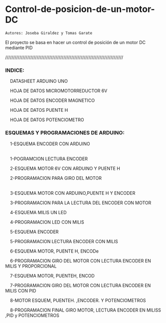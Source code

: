 # Control-de-posicion-de-un-motor-DC
    Autores: Joseba Giraldez y Tomas Garate
El proyecto se basa en hacer un control de posición de un motor DC mediante PID
 
 ///////////////////////////////////////////////////////////////////////////
 
### INDICE:  </p>
&nbsp;&nbsp;&nbsp;&nbsp;DATASHEET  ARDUINO UNO </p> 
&nbsp;&nbsp;&nbsp;&nbsp;HOJA DE DATOS  MICROMOTORREDUCTOR 6V </p>
&nbsp;&nbsp;&nbsp;&nbsp;HOJA DE DATOS  ENCODER MAGNETICO </p>
&nbsp;&nbsp;&nbsp;&nbsp;HOJA DE DATOS  PUENTE H </p>
&nbsp;&nbsp;&nbsp;&nbsp;HOJA DE DATOS  POTENCIOMETRO </p>
### ESQUEMAS Y PROGRAMACIONES DE ARDUINO:
&nbsp;&nbsp;&nbsp;&nbsp;1-ESQUEMA  ENCODER CON ARDUINO </p>   
&nbsp;&nbsp;&nbsp;&nbsp;1-POGRAMCION LECTURA ENCODER </p>
&nbsp;&nbsp;&nbsp;&nbsp;2-ESQUEMA MOTOR 6V CON ARDUINO Y PUENTE H </p> 
&nbsp;&nbsp;&nbsp;&nbsp;2-PROGRAMACION PARA GIRO DEL MOTOR </p>  
&nbsp;&nbsp;&nbsp;&nbsp;3-ESQUEMA MOTOR CON ARDUINO,PUENTE H  Y ENCODER </p>
&nbsp;&nbsp;&nbsp;&nbsp;3-PROGRAMACION PARA LA LECTURA DEL ENCODER CON MOTOR </p>
&nbsp;&nbsp;&nbsp;&nbsp;4-ESQUEMA MILIS  UN LED </p>
&nbsp;&nbsp;&nbsp;&nbsp;4-PROGRAMACION LED CON MILIS </p>
&nbsp;&nbsp;&nbsp;&nbsp;5-ESQUEMA ENCODER </p>
&nbsp;&nbsp;&nbsp;&nbsp;5-PROGRAMACION LECTURA ENCODER CON MILIS </p>
&nbsp;&nbsp;&nbsp;&nbsp;6-ESQUEMA MOTOR, PUENTE H,  ENCODe </p>
&nbsp;&nbsp;&nbsp;&nbsp;6-PROGRAMACION GIRO DEL MOTOR CON LECTURA ENCODER EN MILIS Y PROPORCIONAL </p>
&nbsp;&nbsp;&nbsp;&nbsp;7-ESQUEMA MOTOR,  PUENTEH, ENCOD </p>
&nbsp;&nbsp;&nbsp;&nbsp;7-PROGRAMACION GIRO DEL MOTOR CON LECTURA ENCODER EN MILIS  CON PID </p>
&nbsp;&nbsp;&nbsp;&nbsp;8-MOTOR ESQUEM, PUENTEH. ,ENCODER.  Y  POTENCIOMETROS </p>
&nbsp;&nbsp;&nbsp;&nbsp;8-PROGRAMACION FINAL GIRO MOTOR, LECTURA ENCODER EN MILISS ,PID y POTENCIOMETROS </p>
